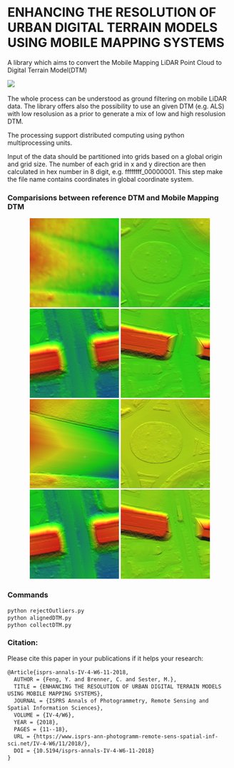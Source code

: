 # ENHANCING THE RESOLUTION OF URBAN DIGITAL TERRAIN MODELS USING MOBILE MAPPING SYSTEMS

A library which aims to convert the Mobile Mapping LiDAR Point Cloud to Digital Terrain Model(DTM)

![](https://github.com/fy19891009/pydtm/blob/master/img/DTM.PNG)

The whole process can be understood as ground filtering on mobile LiDAR data. The library offers also the possibility to use an given DTM (e.g. ALS) with low resolusion as a prior to generate a mix of low and high resolusion DTM.

The processing support distributed computing using python multiprocessing units.

Input of the data should be partitioned into grids based on a global origin and grid size. The number of each grid in x and y direction are then calculated in hex number in 8 digit, e.g. ffffffff_00000001. This step make the file name contains coordinates in global coordinate system.

### Comparisions between reference DTM and Mobile Mapping DTM

<div align = 'center'>
<img src = 'img/Curb_before.PNG' height = '200px'>
<img src = 'img/Circle_before.PNG' height = '200px'>
<img src = 'img/bridge_before.PNG' height = '200px'>
<img src = 'img/Correction_before.PNG' height = '200px'>
<br>
<img src = 'img/Curb_after.PNG' height = '200px'>
<img src = 'img/Circle_after.PNG' height = '200px'>
<img src = 'img/bridge_after.PNG' height = '200px'>
<img src = 'img/Correction_after.PNG' height = '200px'>
</div>
    
### Commands

    python rejectOutliers.py
    python alignedDTM.py
    python collectDTM.py

### Citation:

Please cite this paper in your publications if it helps your research:

    @Article{isprs-annals-IV-4-W6-11-2018,
      AUTHOR = {Feng, Y. and Brenner, C. and Sester, M.},
      TITLE = {ENHANCING THE RESOLUTION OF URBAN DIGITAL TERRAIN MODELS USING MOBILE MAPPING SYSTEMS},
      JOURNAL = {ISPRS Annals of Photogrammetry, Remote Sensing and Spatial Information Sciences},
      VOLUME = {IV-4/W6},
      YEAR = {2018},
      PAGES = {11--18},
      URL = {https://www.isprs-ann-photogramm-remote-sens-spatial-inf-sci.net/IV-4-W6/11/2018/},
      DOI = {10.5194/isprs-annals-IV-4-W6-11-2018}
    }

